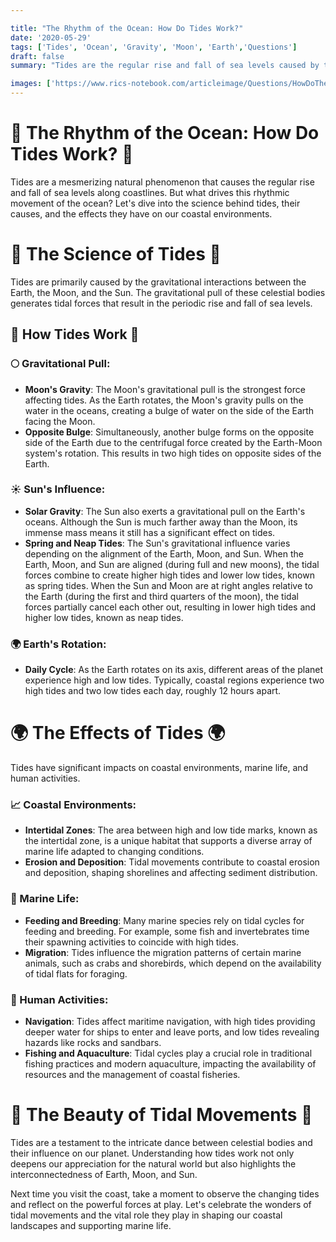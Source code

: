 ```yaml
---

title: "The Rhythm of the Ocean: How Do Tides Work?"
date: '2020-05-29'
tags: ['Tides', 'Ocean', 'Gravity', 'Moon', 'Earth','Questions']
draft: false
summary: "Tides are the regular rise and fall of sea levels caused by the gravitational interactions between the Earth, Moon, and Sun. In this blog post, we explore the science behind tides, their causes, and their effects on coastal environments."

images: ['https://www.rics-notebook.com/articleimage/Questions/HowDoTheTidesWork.webp']
---
```


# 🌊 The Rhythm of the Ocean: How Do Tides Work? 🌊

Tides are a mesmerizing natural phenomenon that causes the regular rise and fall of sea levels along coastlines. But what drives this rhythmic movement of the ocean? Let's dive into the science behind tides, their causes, and the effects they have on our coastal environments.

# 🔬 The Science of Tides 🔬

Tides are primarily caused by the gravitational interactions between the Earth, the Moon, and the Sun. The gravitational pull of these celestial bodies generates tidal forces that result in the periodic rise and fall of sea levels.

## 🧠 How Tides Work 🧠

### 🌕 Gravitational Pull:

- **Moon's Gravity**: The Moon's gravitational pull is the strongest force affecting tides. As the Earth rotates, the Moon's gravity pulls on the water in the oceans, creating a bulge of water on the side of the Earth facing the Moon.
- **Opposite Bulge**: Simultaneously, another bulge forms on the opposite side of the Earth due to the centrifugal force created by the Earth-Moon system's rotation. This results in two high tides on opposite sides of the Earth.

### ☀️ Sun's Influence:

- **Solar Gravity**: The Sun also exerts a gravitational pull on the Earth's oceans. Although the Sun is much farther away than the Moon, its immense mass means it still has a significant effect on tides.
- **Spring and Neap Tides**: The Sun's gravitational influence varies depending on the alignment of the Earth, Moon, and Sun. When the Earth, Moon, and Sun are aligned (during full and new moons), the tidal forces combine to create higher high tides and lower low tides, known as spring tides. When the Sun and Moon are at right angles relative to the Earth (during the first and third quarters of the moon), the tidal forces partially cancel each other out, resulting in lower high tides and higher low tides, known as neap tides.

### 🌍 Earth's Rotation:

- **Daily Cycle**: As the Earth rotates on its axis, different areas of the planet experience high and low tides. Typically, coastal regions experience two high tides and two low tides each day, roughly 12 hours apart.

# 🌍 The Effects of Tides 🌍

Tides have significant impacts on coastal environments, marine life, and human activities.

### 📈 Coastal Environments:

- **Intertidal Zones**: The area between high and low tide marks, known as the intertidal zone, is a unique habitat that supports a diverse array of marine life adapted to changing conditions.
- **Erosion and Deposition**: Tidal movements contribute to coastal erosion and deposition, shaping shorelines and affecting sediment distribution.

### 🐠 Marine Life:

- **Feeding and Breeding**: Many marine species rely on tidal cycles for feeding and breeding. For example, some fish and invertebrates time their spawning activities to coincide with high tides.
- **Migration**: Tides influence the migration patterns of certain marine animals, such as crabs and shorebirds, which depend on the availability of tidal flats for foraging.

### 🚢 Human Activities:

- **Navigation**: Tides affect maritime navigation, with high tides providing deeper water for ships to enter and leave ports, and low tides revealing hazards like rocks and sandbars.
- **Fishing and Aquaculture**: Tidal cycles play a crucial role in traditional fishing practices and modern aquaculture, impacting the availability of resources and the management of coastal fisheries.

# 🌟 The Beauty of Tidal Movements 🌟

Tides are a testament to the intricate dance between celestial bodies and their influence on our planet. Understanding how tides work not only deepens our appreciation for the natural world but also highlights the interconnectedness of Earth, Moon, and Sun.

Next time you visit the coast, take a moment to observe the changing tides and reflect on the powerful forces at play. Let's celebrate the wonders of tidal movements and the vital role they play in shaping our coastal landscapes and supporting marine life.
